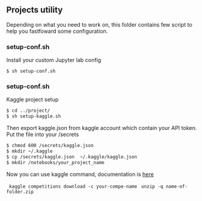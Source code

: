 ## Projects utility

Depending on what you need to work on, this folder contains few script to help you fastfoward some configuration.

### setup-conf.sh

Install your custom Jupyter lab config 

``` $ sh setup-conf.sh ```


### setup-conf.sh

Kaggle project setup

```bash
$ cd ../project/
$ sh setup-kaggle.sh  
```

Then export kaggle.json from kaggle account which contain your API token.
Put the file into your /secrets

```bash
$ chmod 600 /secrets/kaggle.json
$ mkdir ~/.kaggle
$ cp /secrets/kaggle.json  ~/.kaggle/kaggle.json
$ mkdir /notebooks/your_project_name
 ```

 Now you can use kaggle command, documentation is [here](https://www.kaggle.com/docs/api)

```  kaggle competitions download -c your-compe-name ```
```  unzip -q name-of-folder.zip ```